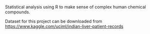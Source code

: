 Statistical analysis using R to make sense of complex human chemical compounds.

Dataset for this project can be downloaded from https://www.kaggle.com/uciml/indian-liver-patient-records
